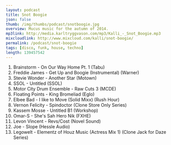 ```yaml
---
layout: podcast
title: Snot Boogie
json: false
thumb: /img/thumbs/podcast/snotboogie.jpg
overview: Mucus music for the autumn of 2014.
mp3link: http://media.karltryggvason.com/mp3/Kalli_-_Snot_Boogie.mp3
mixcloudlink: http://www.mixcloud.com/kalli/snot-boogie/
permalink: /podcast/snot-boogie
tags: [disco, funk, house, techno]
length: 139457542
---
```



1. Brainstorm - On Our Way Home Pt. 1 (Tabu)
2. Freddie James - Get Up and Boogie (Instrumental) (Warner)
3. Stevie Wonder - Another Star (Motown)
4. SSOL - Untitled (SSOL)
5. Motor City Drum Ensemble - Raw Cuts 3 (MCDE)
6. Floating Points - King Bromeliad (Eglo)
7. Elbee Bad - I like to Move (Solid Mixx) (Rush Hour)
8. Vernon Felicity - Spindoctor (Clone Store Only Series)
9. Kassem Mosse - Untitled B1 (Workshop)
10. Omar-S - She's Sah Hero Nik (FXHE)
11. Levon Vincent - Revs/Cost (Novel Sound)
12. Joe - Slope (Hessle Audio)
13. Legowelt - Elementz of Houz Music (Actress Mix 1) (Clone Jack for Daze Series)
